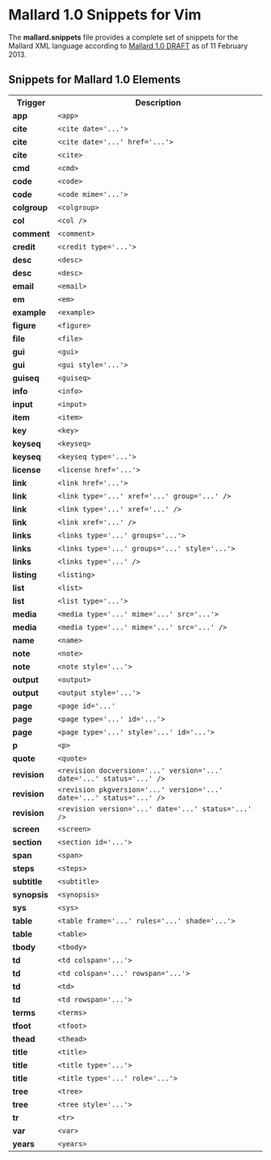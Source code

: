 # Mallard 1.0 Snippets for Vim

The **mallard.snippets** file provides a complete set of snippets for the Mallard XML language according to [Mallard 1.0 DRAFT](http://projectmallard.org/1.0/index.html) as of 11 February 2013.

## Snippets for Mallard 1.0 Elements

<table>
  <tr>
    <th>Trigger</th>
    <th>Description</th>
  </tr>
  <tr>
    <td><strong>app</strong></td>
    <td><code>&lt;app&gt;</code></td>
  </tr>
  <tr>
    <td><strong>cite</strong></td>
    <td><code>&lt;cite date='...'&gt;</code></td>
  </tr>
  <tr>
    <td><strong>cite</strong></td>
    <td><code>&lt;cite date='...' href='...'&gt;</code></td>
  </tr>
  <tr>
    <td><strong>cite</strong></td>
    <td><code>&lt;cite&gt;</code></td>
  </tr>
  <tr>
    <td><strong>cmd</strong></td>
    <td><code>&lt;cmd&gt;</code></td>
  </tr>
  <tr>
    <td><strong>code</strong></td>
    <td><code>&lt;code&gt;</code></td>
  </tr>
  <tr>
    <td><strong>code</strong></td>
    <td><code>&lt;code mime='...'&gt;</code></td>
  </tr>
  <tr>
    <td><strong>colgroup</strong></td>
    <td><code>&lt;colgroup&gt;</code></td>
  </tr>
  <tr>
    <td><strong>col</strong></td>
    <td><code>&lt;col /&gt;</code></td>
  </tr>
  <tr>
    <td><strong>comment</strong></td>
    <td><code>&lt;comment&gt;</code></td>
  </tr>
  <tr>
    <td><strong>credit</strong></td>
    <td><code>&lt;credit type='...'&gt;</code></td>
  </tr>
  <tr>
    <td><strong>desc</strong></td>
    <td><code>&lt;desc&gt;</code></td>
  </tr>
  <tr>
    <td><strong>desc</strong></td>
    <td><code>&lt;desc&gt;</code></td>
  </tr>
  <tr>
    <td><strong>email</strong></td>
    <td><code>&lt;email&gt;</code></td>
  </tr>
  <tr>
    <td><strong>em</strong></td>
    <td><code>&lt;em&gt;</code></td>
  </tr>
  <tr>
    <td><strong>example</strong></td>
    <td><code>&lt;example&gt;</code></td>
  </tr>
  <tr>
    <td><strong>figure</strong></td>
    <td><code>&lt;figure&gt;</code></td>
  </tr>
  <tr>
    <td><strong>file</strong></td>
    <td><code>&lt;file&gt;</code></td>
  </tr>
  <tr>
    <td><strong>gui</strong></td>
    <td><code>&lt;gui&gt;</code></td>
  </tr>
  <tr>
    <td><strong>gui</strong></td>
    <td><code>&lt;gui style='...'&gt;</code></td>
  </tr>
  <tr>
    <td><strong>guiseq</strong></td>
    <td><code>&lt;guiseq&gt;</code></td>
  </tr>
  <tr>
    <td><strong>info</strong></td>
    <td><code>&lt;info&gt;</code></td>
  </tr>
  <tr>
    <td><strong>input</strong></td>
    <td><code>&lt;input&gt;</code></td>
  </tr>
  <tr>
    <td><strong>item</strong></td>
    <td><code>&lt;item&gt;</code></td>
  </tr>
  <tr>
    <td><strong>key</strong></td>
    <td><code>&lt;key&gt;</code></td>
  </tr>
  <tr>
    <td><strong>keyseq</strong></td>
    <td><code>&lt;keyseq&gt;</code></td>
  </tr>
  <tr>
    <td><strong>keyseq</strong></td>
    <td><code>&lt;keyseq type='...'&gt;</code></td>
  </tr>
  <tr>
    <td><strong>license</strong></td>
    <td><code>&lt;license href='...'&gt;</code></td>
  </tr>
  <tr>
    <td><strong>link</strong></td>
    <td><code>&lt;link href='...'&gt;</code></td>
  </tr>
  <tr>
    <td><strong>link</strong></td>
    <td><code>&lt;link type='...' xref='...' group='...' /&gt;</code></td>
  </tr>
  <tr>
    <td><strong>link</strong></td>
    <td><code>&lt;link type='...' xref='...' /&gt;</code></td>
  </tr>
  <tr>
    <td><strong>link</strong></td>
    <td><code>&lt;link xref='...' /&gt;</code></td>
  </tr>
  <tr>
    <td><strong>links</strong></td>
    <td><code>&lt;links type='...' groups='...'&gt;</code></td>
  </tr>
  <tr>
    <td><strong>links</strong></td>
    <td><code>&lt;links type='...' groups='...' style='...'&gt;</code></td>
  </tr>
  <tr>
    <td><strong>links</strong></td>
    <td><code>&lt;links type='...' /&gt;</code></td>
  </tr>
  <tr>
    <td><strong>listing</strong></td>
    <td><code>&lt;listing&gt;</code></td>
  </tr>
  <tr>
    <td><strong>list</strong></td>
    <td><code>&lt;list&gt;</code></td>
  </tr>
  <tr>
    <td><strong>list</strong></td>
    <td><code>&lt;list type='...'&gt;</code></td>
  </tr>
  <tr>
    <td><strong>media</strong></td>
    <td><code>&lt;media type='...' mime='...' src='...'&gt;</code></td>
  </tr>
  <tr>
    <td><strong>media</strong></td>
    <td><code>&lt;media type='...' mime='...' src='...' /&gt;</code></td>
  </tr>
  <tr>
    <td><strong>name</strong></td>
    <td><code>&lt;name&gt;</code></td>
  </tr>
  <tr>
    <td><strong>note</strong></td>
    <td><code>&lt;note&gt;</code></td>
  </tr>
  <tr>
    <td><strong>note</strong></td>
    <td><code>&lt;note style='...'&gt;</code></td>
  </tr>
  <tr>
    <td><strong>output</strong></td>
    <td><code>&lt;output&gt;</code></td>
  </tr>
  <tr>
    <td><strong>output</strong></td>
    <td><code>&lt;output style='...'&gt;</code></td>
  </tr>
  <tr>
    <td><strong>page</strong></td>
    <td><code>&lt;page id='...'</code></td>
  </tr>
  <tr>
    <td><strong>page</strong></td>
    <td><code>&lt;page type='...' id='...'&gt;</code></td>
  </tr>
  <tr>
    <td><strong>page</strong></td>
    <td><code>&lt;page type='...' style='...' id='...'&gt;</code></td>
  </tr>
  <tr>
    <td><strong>p</strong></td>
    <td><code>&lt;p&gt;</code></td>
  </tr>
  <tr>
    <td><strong>quote</strong></td>
    <td><code>&lt;quote&gt;</code></td>
  </tr>
  <tr>
    <td><strong>revision</strong></td>
    <td><code>&lt;revision docversion='...' version='...' date='...' status='...' /&gt;</code></td>
  </tr>
  <tr>
    <td><strong>revision</strong></td>
    <td><code>&lt;revision pkgversion='...' version='...' date='...' status='...' /&gt;</code></td>
  </tr>
  <tr>
    <td><strong>revision</strong></td>
    <td><code>&lt;revision version='...' date='...' status='...' /&gt;</code></td>
  </tr>
  <tr>
    <td><strong>screen</strong></td>
    <td><code>&lt;screen&gt;</code></td>
  </tr>
  <tr>
    <td><strong>section</strong></td>
    <td><code>&lt;section id='...'&gt;</code></td>
  </tr>
  <tr>
    <td><strong>span</strong></td>
    <td><code>&lt;span&gt;</code></td>
  </tr>
  <tr>
    <td><strong>steps</strong></td>
    <td><code>&lt;steps&gt;</code></td>
  </tr>
  <tr>
    <td><strong>subtitle</strong></td>
    <td><code>&lt;subtitle&gt;</code></td>
  </tr>
  <tr>
    <td><strong>synopsis</strong></td>
    <td><code>&lt;synopsis&gt;</code></td>
  </tr>
  <tr>
    <td><strong>sys</strong></td>
    <td><code>&lt;sys&gt;</code></td>
  </tr>
  <tr>
    <td><strong>table</strong></td>
    <td><code>&lt;table frame='...' rules='...' shade='...'&gt;</code></td>
  </tr>
  <tr>
    <td><strong>table</strong></td>
    <td><code>&lt;table&gt;</code></td>
  </tr>
  <tr>
    <td><strong>tbody</strong></td>
    <td><code>&lt;tbody&gt;</code></td>
  </tr>
  <tr>
    <td><strong>td</strong></td>
    <td><code>&lt;td colspan='...'&gt;</code></td>
  </tr>
  <tr>
    <td><strong>td</strong></td>
    <td><code>&lt;td colspan='...' rowspan='...'&gt;</code></td>
  </tr>
  <tr>
    <td><strong>td</strong></td>
    <td><code>&lt;td&gt;</code></td>
  </tr>
  <tr>
    <td><strong>td</strong></td>
    <td><code>&lt;td rowspan='...'&gt;</code></td>
  </tr>
  <tr>
    <td><strong>terms</strong></td>
    <td><code>&lt;terms&gt;</code></td>
  </tr>
  <tr>
    <td><strong>tfoot</strong></td>
    <td><code>&lt;tfoot&gt;</code></td>
  </tr>
  <tr>
    <td><strong>thead</strong></td>
    <td><code>&lt;thead&gt;</code></td>
  </tr>
  <tr>
    <td><strong>title</strong></td>
    <td><code>&lt;title&gt;</code></td>
  </tr>
  <tr>
    <td><strong>title</strong></td>
    <td><code>&lt;title type='...'&gt;</code></td>
  </tr>
  <tr>
    <td><strong>title</strong></td>
    <td><code>&lt;title type='...' role='...'&gt;</code></td>
  </tr>
  <tr>
    <td><strong>tree</strong></td>
    <td><code>&lt;tree&gt;</code></td>
  </tr>
  <tr>
    <td><strong>tree</strong></td>
    <td><code>&lt;tree style='...'&gt;</code></td>
  </tr>
  <tr>
    <td><strong>tr</strong></td>
    <td><code>&lt;tr&gt;</code></td>
  </tr>
  <tr>
    <td><strong>var</strong></td>
    <td><code>&lt;var&gt;</code></td>
  </tr>
  <tr>
    <td><strong>years</strong></td>
    <td><code>&lt;years&gt;</code></td>
  </tr>
</table>
